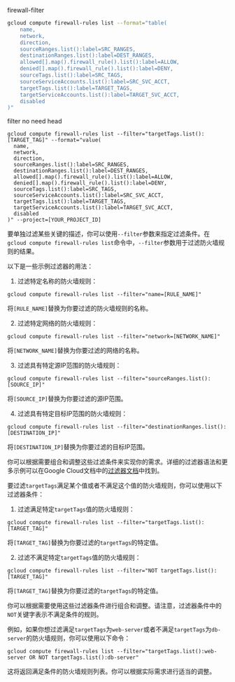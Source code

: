 
firewall-filter
```bash
gcloud compute firewall-rules list --format="table(
    name,
    network,
    direction,
    sourceRanges.list():label=SRC_RANGES,
    destinationRanges.list():label=DEST_RANGES,
    allowed[].map().firewall_rule().list():label=ALLOW,
    denied[].map().firewall_rule().list():label=DENY,
    sourceTags.list():label=SRC_TAGS,
    sourceServiceAccounts.list():label=SRC_SVC_ACCT,
    targetTags.list():label=TARGET_TAGS,
    targetServiceAccounts.list():label=TARGET_SVC_ACCT,
    disabled
)"
```
filter no need  head
```
gcloud compute firewall-rules list --filter="targetTags.list():[TARGET_TAG]" --format="value(
  name,
  network,
  direction,
  sourceRanges.list():label=SRC_RANGES,
  destinationRanges.list():label=DEST_RANGES,
  allowed[].map().firewall_rule().list():label=ALLOW,
  denied[].map().firewall_rule().list():label=DENY,
  sourceTags.list():label=SRC_TAGS,
  sourceServiceAccounts.list():label=SRC_SVC_ACCT,
  targetTags.list():label=TARGET_TAGS,
  targetServiceAccounts.list():label=TARGET_SVC_ACCT,
  disabled
)" --project=[YOUR_PROJECT_ID]

```

要单独过滤某些关键的描述，你可以使用`--filter`参数来指定过滤条件。在`gcloud compute firewall-rules list`命令中，`--filter`参数用于过滤防火墙规则的结果。

以下是一些示例过滤器的用法：

1. 过滤特定名称的防火墙规则：

```
gcloud compute firewall-rules list --filter="name=[RULE_NAME]"
```

将`[RULE_NAME]`替换为你要过滤的防火墙规则的名称。

2. 过滤特定网络的防火墙规则：

```
gcloud compute firewall-rules list --filter="network=[NETWORK_NAME]"
```

将`[NETWORK_NAME]`替换为你要过滤的网络的名称。

3. 过滤具有特定源IP范围的防火墙规则：

```
gcloud compute firewall-rules list --filter="sourceRanges.list():[SOURCE_IP]"
```

将`[SOURCE_IP]`替换为你要过滤的源IP范围。

4. 过滤具有特定目标IP范围的防火墙规则：

```
gcloud compute firewall-rules list --filter="destinationRanges.list():[DESTINATION_IP]"
```

将`[DESTINATION_IP]`替换为你要过滤的目标IP范围。

你可以根据需要组合和调整这些过滤条件来实现你的需求。详细的过滤器语法和更多示例可以在Google Cloud文档中的[过滤器文档](https://cloud.google.com/sdk/gcloud/reference/topic/filters)中找到。

要过滤`targetTags`满足某个值或者不满足这个值的防火墙规则，你可以使用以下过滤器条件：

1. 过滤满足特定`targetTags`值的防火墙规则：

```
gcloud compute firewall-rules list --filter="targetTags.list():[TARGET_TAG]"
```

将`[TARGET_TAG]`替换为你要过滤的`targetTags`的特定值。

2. 过滤不满足特定`targetTags`值的防火墙规则：

```
gcloud compute firewall-rules list --filter="NOT targetTags.list():[TARGET_TAG]"
```

将`[TARGET_TAG]`替换为你要过滤的`targetTags`的特定值。

你可以根据需要使用这些过滤器条件进行组合和调整。请注意，过滤器条件中的`NOT`关键字表示不满足条件的规则。

例如，如果你想过滤满足`targetTags`为`web-server`或者不满足`targetTags`为`db-server`的防火墙规则，你可以使用以下命令：

```
gcloud compute firewall-rules list --filter="targetTags.list():web-server OR NOT targetTags.list():db-server"
```

这将返回满足条件的防火墙规则列表。你可以根据实际需求进行适当的调整。
